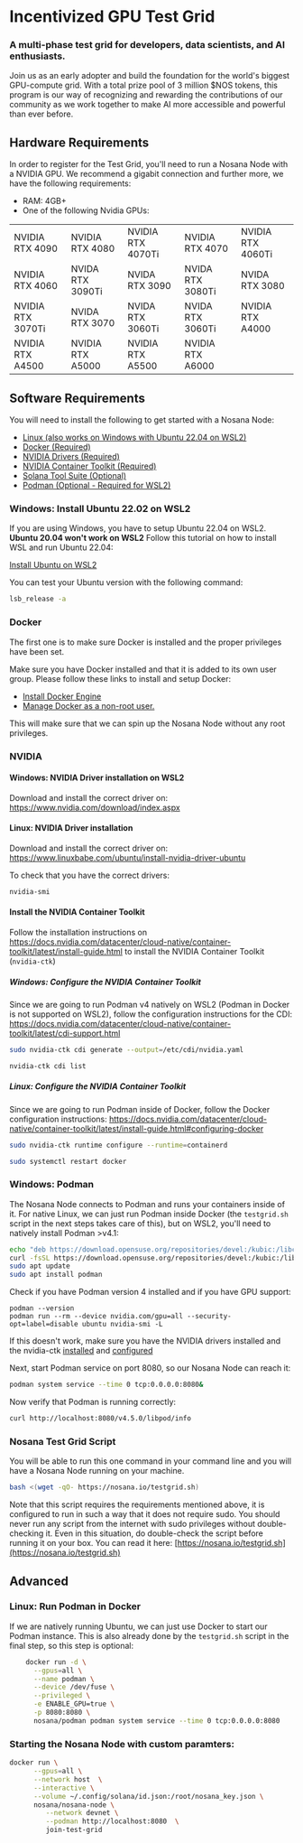 # Incentivized GPU Test Grid
### A multi-phase test grid for developers, data scientists, and AI enthusiasts.

Join us as an early adopter and build the foundation for the world's biggest GPU-compute grid. With a total prize pool of 3 million $NOS tokens, this program is our way of recognizing and rewarding the contributions of our community as we work together to make AI more accessible and powerful than ever before.

## Hardware Requirements
In order to register for the Test Grid, you'll need to run a Nosana Node with a NVIDIA GPU.
We recommend a gigabit connection and further more, we have the following requirements:
- RAM: 4GB+
- One of the following Nvidia GPUs:

| |  |  |  | |
|-----------------------------|-----------------------------|---------|---------|---------------------------------------------------------------------------------------------------|
| NVIDIA RTX 4090 | NVIDIA RTX 4080 | NVIDIA RTX 4070Ti    | NVIDIA RTX 4070   | NVIDIA RTX 4060Ti |
| NVIDIA RTX 4060 | NVIDA RTX 3090Ti | NVIDA RTX 3090    | NVIDA RTX 3080Ti   | NVIDA RTX 3080 |
| NVIDIA RTX 3070Ti | NVIDA RTX 3070 | NVIDA RTX 3060Ti    | NVIDA RTX 3060Ti   | NVIDIA RTX A4000 |
| NVIDIA RTX A4500 | NVIDIA RTX A5000 | NVIDIA RTX A5500    | NVIDIA RTX A6000   |   |

## Software Requirements
You will need to install the following to get started with a Nosana Node:

- [Linux (also works on Windows with Ubuntu 22.04 on WSL2)](https://ubuntu.com/tutorials/install-ubuntu-on-wsl2-on-windows-11-with-gui-support#3-download-ubuntu)
- [Docker (Required)](https://docs.docker.com/desktop/linux/install/)
- [NVIDIA Drivers (Required)](https://www.linuxbabe.com/ubuntu/install-nvidia-driver-ubuntu)
- [NVIDIA Container Toolkit (Required)](https://docs.nvidia.com/datacenter/cloud-native/container-toolkit/latest/install-guide.html)
- [Solana Tool Suite (Optional)](https://docs.solana.com/cli/install-solana-cli-tools)
- [Podman (Optional - Required for WSL2)](https://software.opensuse.org//download.html?project=devel%3Akubic%3Alibcontainers%3Aunstable&package=podman)

### Windows: Install Ubuntu 22.02 on WSL2
If you are using Windows, you have to setup Ubuntu 22.04 on WSL2. **Ubuntu 20.04 won't work on WSL2**
Follow this tutorial on how to install WSL and run Ubuntu 22.04:

[Install Ubuntu on WSL2](https://ubuntu.com/tutorials/install-ubuntu-on-wsl2-on-windows-11-with-gui-support#1-overview)

You can test your Ubuntu version with the following command:
```bash
lsb_release -a
```
### Docker

The first one is to make sure Docker is installed and the proper privileges have been set.

Make sure you have Docker installed and that it is added to its own user group. Please follow these links to install and setup Docker:

- [Install Docker Engine](https://docs.docker.com/engine/install/)
- [Manage Docker as a non-root user.](https://docs.docker.com/engine/install/linux-postinstall/#manage-docker-as-a-non-root-user)

This will make sure that we can spin up the Nosana Node without any root privileges.

### NVIDIA
#### Windows: NVIDIA Driver installation on WSL2
Download and install the correct driver on: https://www.nvidia.com/download/index.aspx

#### Linux: NVIDIA Driver installation
Download and install the correct driver on: https://www.linuxbabe.com/ubuntu/install-nvidia-driver-ubuntu

To check that you have the correct drivers:
```bash
nvidia-smi
```

#### Install the NVIDIA Container Toolkit
Follow the installation instructions on https://docs.nvidia.com/datacenter/cloud-native/container-toolkit/latest/install-guide.html to install the NVIDIA Container Toolkit (`nvidia-ctk`)

##### Windows: Configure the NVIDIA Container Toolkit
Since we are going to run Podman v4 natively on WSL2 (Podman in Docker is not supported on WSL2), follow the configuration instructions for the CDI:
https://docs.nvidia.com/datacenter/cloud-native/container-toolkit/latest/cdi-support.html

```bash
sudo nvidia-ctk cdi generate --output=/etc/cdi/nvidia.yaml
```
```bash
nvidia-ctk cdi list
```

##### Linux: Configure the NVIDIA Container Toolkit
Since we are going to run Podman inside of Docker, follow the Docker configuration instructions:
https://docs.nvidia.com/datacenter/cloud-native/container-toolkit/latest/install-guide.html#configuring-docker

```bash
sudo nvidia-ctk runtime configure --runtime=containerd
```
```bash
sudo systemctl restart docker
```
### Windows: Podman
The Nosana Node connects to Podman and runs your containers inside of it. For native Linux, we can just run Podman inside Docker (the `testgrid.sh` script in the next steps takes care of this), but on WSL2, you'll need to natively install Podman >v4.1:
```bash
echo "deb https://download.opensuse.org/repositories/devel:/kubic:/libcontainers:/unstable/xUbuntu_22.04/ /" | sudo tee /etc/apt/sources.list.d/devel:kubic:libcontainers:unstable.list
curl -fsSL https://download.opensuse.org/repositories/devel:/kubic:/libcontainers:/unstable/xUbuntu_22.04/Release.key | sudo gpg --dearmor | sudo tee /etc/apt/trusted.gpg.d/devel_kubic_libcontainers_unstable.gpg > /dev/null
sudo apt update
sudo apt install podman
```
Check if you have Podman version 4 installed and if you have GPU support:
```
podman --version
podman run --rm --device nvidia.com/gpu=all --security-opt=label=disable ubuntu nvidia-smi -L
```
If this doesn't work, make sure you have the NVIDIA drivers installed and the nvidia-ctk [installed](https://docs.nvidia.com/datacenter/cloud-native/container-toolkit/latest/install-guide.html) and [configured](https://docs.nvidia.com/datacenter/cloud-native/container-toolkit/latest/cdi-support.html)

Next, start Podman service on port 8080, so our Nosana Node can reach it:
```bash
podman system service --time 0 tcp:0.0.0.0:8080&
```
Now verify that Podman is running correctly:
```bash
curl http://localhost:8080/v4.5.0/libpod/info
```

### Nosana Test Grid Script

You will be able to run this one command in your command line and you will have a Nosana Node running on your machine.

```bash
bash <(wget -qO- https://nosana.io/testgrid.sh)
```

Note that this script requires the requirements mentioned above, it is configured to run in such a way that it does not require sudo.
You should never run any script from the internet with sudo privileges without double-checking it.
Even in this situation, do double-check the script before running it on your box.
You can read it here: [https://nosana.io/testgrid.sh](https://nosana.io/testgrid.sh)

## Advanced
### Linux: Run Podman in Docker
If we are natively running Ubuntu, we can just use Docker to start our Podman instance. This is also already done by the `testgrid.sh` script in the final step, so this step is optional:
```bash 
    docker run -d \
      --gpus=all \
      --name podman \
      --device /dev/fuse \
      --privileged \
      -e ENABLE_GPU=true \
      -p 8080:8080 \
      nosana/podman podman system service --time 0 tcp:0.0.0.0:8080
```

### Starting the Nosana Node with custom paramters:
```bash
docker run \
      --gpus=all \
      --network host  \
      --interactive \
      --volume ~/.config/solana/id.json:/root/nosana_key.json \
      nosana/nosana-node \
         --network devnet \
         --podman http://localhost:8080  \
         join-test-grid
```         

